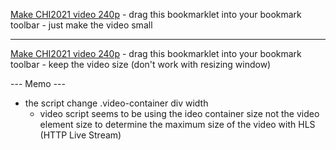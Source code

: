 <a href="javascript:(function(){$('.video-container').css('width','320px');return;})()">Make CHI2021 video 240p</a> - drag this bookmarklet into your bookmark toolbar - just make the video small

---

<a href="javascript:(function(){if(document.FIXED){return;}document.FIXED=true;var sx=320;var sy=200;var k='.video-container';var w=$(k).width();var h=$(k).height();var cw=$('.chat-box').width();$(k).css('width',sx+'px').css('margin', '0px '+(w-sx)+'px '+(h-sy)+'px 0px').css('display','inilne');$('video').css('scale',''+(w/sx)).css('transform-origin','left top');$('.vjs-text-track-display').width(w).height(h);$('.chat-box').width(cw);$('.vjs-control-bar').width(w).css('top',h+'px');return;})()">Make CHI2021 video 240p</a> - drag this bookmarklet into your bookmark toolbar - keep the video size (don't work with resizing window)


--- Memo ---
- the script change .video-container div width
  - video script seems to be using the ideo container size not the video element size to determine the maximum size of the video with HLS (HTTP Live Stream)
